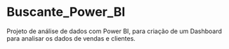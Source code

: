 # Buscante_Power_BI
Projeto de análise de dados com Power BI, para criação de um Dashboard para analisar os dados de vendas e clientes.
